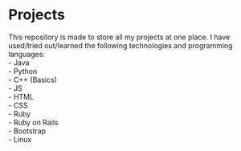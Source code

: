 <h1>Projects</h1>
This repository is made to store all my projects at one place. 
I have used/tried out/learned the following technologies and programming languages: <br>
- Java <br>
- Python <br>
- C++ (Basics) <br>
- JS <br>
- HTML <br>
- CSS <br>
- Ruby <br>
- Ruby on Rails <br>
- Bootstrap <br>
- Linux
